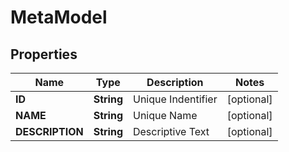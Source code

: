 
# MetaModel

## Properties
Name | Type | Description | Notes
------------ | ------------- | ------------- | -------------
**ID** | **String** | Unique Indentifier |  [optional]
**NAME** | **String** | Unique Name |  [optional]
**DESCRIPTION** | **String** | Descriptive Text |  [optional]



